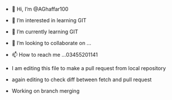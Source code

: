 - 👋 Hi, I’m @AGhaffar100
- 👀 I’m interested in learning GIT
- 🌱 I’m currently learning GIT
- 💞️ I’m looking to collaborate on ...
- 📫 How to reach me ...03455201141
- I am editing this file to make a pull request from local repository
- again editing to check diff between fetch and pull request


- Working on branch merging
<!---
AGhaffar100/AGhaffar100 is a ✨ special ✨ repository because its `README.md` (this file) appears on your GitHub profile.
You can click the Preview link to take a look at your changes.
--->
